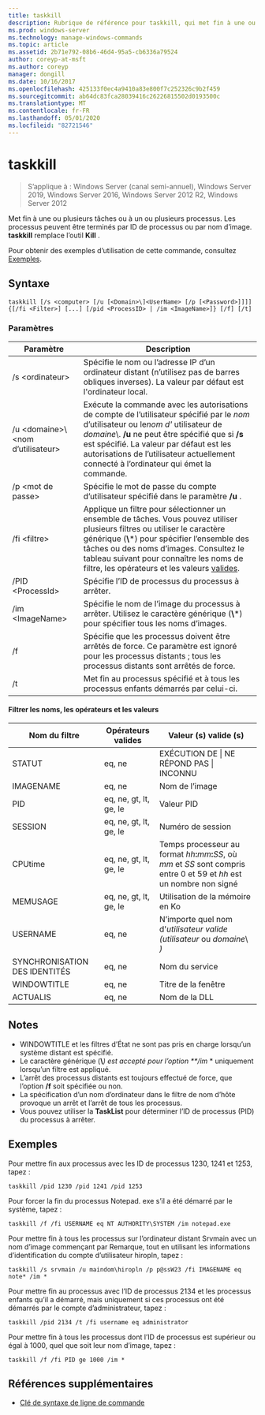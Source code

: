 ```yaml
---
title: taskkill
description: Rubrique de référence pour taskkill, qui met fin à une ou plusieurs tâches ou processus.
ms.prod: windows-server
ms.technology: manage-windows-commands
ms.topic: article
ms.assetid: 2b71e792-08b6-46d4-95a5-cb6336a79524
author: coreyp-at-msft
ms.author: coreyp
manager: dongill
ms.date: 10/16/2017
ms.openlocfilehash: 425133f0ec4a9410a83e800f7c252326c9b2f459
ms.sourcegitcommit: ab64dc83fca28039416c26226815502d0193500c
ms.translationtype: MT
ms.contentlocale: fr-FR
ms.lasthandoff: 05/01/2020
ms.locfileid: "82721546"
---
```

# <a name="taskkill"></a>taskkill

> S’applique à : Windows Server (canal semi-annuel), Windows Server 2019, Windows Server 2016, Windows Server 2012 R2, Windows Server 2012

Met fin à une ou plusieurs tâches ou à un ou plusieurs processus. Les processus peuvent être terminés par ID de processus ou par nom d’image. **taskkill** remplace l’outil **Kill** .

Pour obtenir des exemples d’utilisation de cette commande, consultez [Exemples](#examples).

## <a name="syntax"></a>Syntaxe

```
taskkill [/s <computer> [/u [<Domain>\]<UserName> [/p [<Password>]]]] {[/fi <Filter>] [...] [/pid <ProcessID> | /im <ImageName>]} [/f] [/t]
```

### <a name="parameters"></a>Paramètres

|         Paramètre         |                                                                                                                                        Description                                                                                                                                        |
|---------------------------|-------------------------------------------------------------------------------------------------------------------------------------------------------------------------------------------------------------------------------------------------------------------------------------------|
|      /s \<ordinateur>       |                                                                                    Spécifie le nom ou l’adresse IP d’un ordinateur distant (n’utilisez pas de barres obliques inverses). La valeur par défaut est l'ordinateur local.                                                                                     |
| /u \<domaine>\\ \<nom d’utilisateur> | Exécute la commande avec les autorisations de compte de l’utilisateur spécifié par le *nom* d’utilisateur ou le*nom d'* utilisateur de *domaine*\\. **/u** ne peut être spécifié que si **/s** est spécifié. La valeur par défaut est les autorisations de l’utilisateur actuellement connecté à l’ordinateur qui émet la commande. |
|      /p \<mot de passe>       |                                                                                                   Spécifie le mot de passe du compte d’utilisateur spécifié dans le paramètre **/u** .                                                                                                   |
|       /fi \<filtre>       |          Applique un filtre pour sélectionner un ensemble de tâches. Vous pouvez utiliser plusieurs filtres ou utiliser le caractère générique (**\\**\*) pour spécifier l’ensemble des tâches ou des noms d’images. Consultez le tableau suivant pour connaître les noms de filtre, les opérateurs et les valeurs [valides](#filter-names-operators-and-values).           |
|     /PID \<ProcessId>     |                                                                                                                 Spécifie l’ID de processus du processus à arrêter.                                                                                                                 |
|     /im \<ImageName>      |                                                                                Spécifie le nom de l’image du processus à arrêter. Utilisez le caractère générique (**\\**\*) pour spécifier tous les noms d’images.                                                                                |
|            /f             |                                                                    Spécifie que les processus doivent être arrêtés de force. Ce paramètre est ignoré pour les processus distants ; tous les processus distants sont arrêtés de force.                                                                     |
|            /t             |                                                                                                          Met fin au processus spécifié et à tous les processus enfants démarrés par celui-ci.                                                                                                          |

#### <a name="filter-names-operators-and-values"></a>Filtrer les noms, les opérateurs et les valeurs

| Nom du filtre |    Opérateurs valides     |                                                                Valeur (s) valide (s)                                                                |
|-------------|------------------------|----------------------------------------------------------------------------------------------------------------------------------------------|
|   STATUT    |         eq, ne         |                                                 EXÉCUTION DE &#124; NE RÉPOND PAS &#124; INCONNU                                                 |
|  IMAGENAME  |         eq, ne         |                                                                  Nom de l’image                                                                  |
|     PID     | eq, ne, gt, lt, ge, le |                                                                  Valeur PID                                                                   |
|   SESSION   | eq, ne, gt, lt, ge, le |                                                                Numéro de session                                                                |
|   CPUtime   | eq, ne, gt, lt, ge, le | Temps processeur au format <em>hh</em>**:**<em>mm</em>**:**<em>SS</em>, où *mm* et *SS* sont compris entre 0 et 59 et *hh* est un nombre non signé |
|  MEMUSAGE   | eq, ne, gt, lt, ge, le |                                                              Utilisation de la mémoire en Ko                                                              |
|  USERNAME   |         eq, ne         |                                               N’importe quel nom d'*utilisateur valide (utilisateur* ou *domaine*\\ *)*                                               |
|  SYNCHRONISATION DES IDENTITÉS   |         eq, ne         |                                                                 Nom du service                                                                 |
| WINDOWTITLE |         eq, ne         |                                                                 Titre de la fenêtre                                                                 |
|   ACTUALIS   |         eq, ne         |                                                                   Nom de la DLL                                                                   |

## <a name="remarks"></a>Notes 
* WINDOWTITLE et les filtres d’État ne sont pas pris en charge lorsqu’un système distant est spécifié.
* Le caractère générique (**\\**<em>) est accepté pour l’option **/im</em> * uniquement lorsqu’un filtre est appliqué.
* L’arrêt des processus distants est toujours effectué de force, que l’option **/f** soit spécifiée ou non.
* La spécification d’un nom d’ordinateur dans le filtre de nom d’hôte provoque un arrêt et l’arrêt de tous les processus.
* Vous pouvez utiliser la **TaskList** pour déterminer l’ID de processus (PID) du processus à arrêter.

## <a name="examples"></a>Exemples

Pour mettre fin aux processus avec les ID de processus 1230, 1241 et 1253, tapez :

```
taskkill /pid 1230 /pid 1241 /pid 1253
```

Pour forcer la fin du processus Notepad. exe s’il a été démarré par le système, tapez :

```
taskkill /f /fi USERNAME eq NT AUTHORITY\SYSTEM /im notepad.exe
```

Pour mettre fin à tous les processus sur l’ordinateur distant Srvmain avec un nom d’image commençant par Remarque, tout en utilisant les informations d’identification du compte d’utilisateur hiropln, tapez :

```
taskkill /s srvmain /u maindom\hiropln /p p@ssW23 /fi IMAGENAME eq note* /im *
```

Pour mettre fin au processus avec l’ID de processus 2134 et les processus enfants qu’il a démarré, mais uniquement si ces processus ont été démarrés par le compte d’administrateur, tapez :

```
taskkill /pid 2134 /t /fi username eq administrator
```

Pour mettre fin à tous les processus dont l’ID de processus est supérieur ou égal à 1000, quel que soit leur nom d’image, tapez :

```
taskkill /f /fi PID ge 1000 /im *
```

## <a name="additional-references"></a>Références supplémentaires
- [Clé de syntaxe de ligne de commande](command-line-syntax-key.md)
